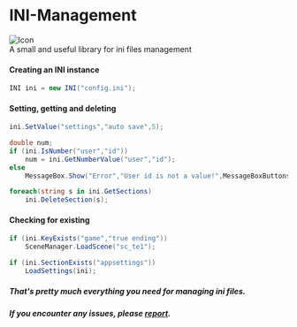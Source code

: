 # INI-Management
![Icon](https://github.com/Lakomka2204/INI-Management/blob/main/ini.ico?raw=true)  
A small and useful library for ini files management
#### Creating an INI instance
```csharp
INI ini = new INI("config.ini");
```
#### Setting, getting and deleting
```csharp
ini.SetValue("settings","auto save",5);
```  
```csharp
double num;
if (ini.IsNumber("user","id"))
    num = ini.GetNumberValue("user","id");
else
    MessageBox.Show("Error","User id is not a value!",MessageBoxButtons.OK,MessageBoxIcon.Error);
```
```csharp
foreach(string s in ini.GetSections)
    ini.DeleteSection(s);
```
#### Checking for existing
```csharp
if (ini.KeyExists("game","true ending"))
    SceneManager.LoadScene("sc_te1");
```
```csharp
if (ini.SectionExists("appsettings"))
    LoadSettings(ini);
```
##### That's pretty much everything you need for managing ini files.
##### If you encounter any issues, please [report](https://github.com/Lakomka2204/INI-Management/issues).
